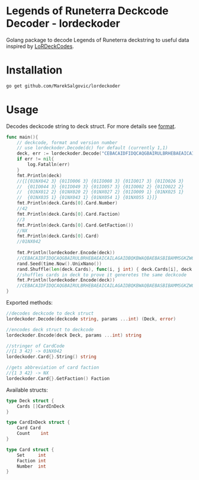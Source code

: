 # Legends of Runeterra Deckcode Decoder - lordeckoder

Golang package to decode Legends of Runeterra deckstring to useful data inspired by [LoRDeckCodes](https://github.com/RiotGames/LoRDeckCodes).

# Installation

```bash
go get github.com/MarekSalgovic/lordeckoder
```



# Usage

Decodes deckcode string to deck struct. For more details see [format](https://github.com/RiotGames/LoRDeckCodes#process).
```go
func main(){
	// deckcode, format and version number
	// use lordeckoder.Decode(dc) for default (currently 1,1)
	deck, err := lordeckoder.Decode("CEBACAIDFIDQCAQGBAIRULBRHEBAEAICAILAGAIDBQKBWAQBAEBASBIBAMMSGKZWG4", 1,1)
	if err != nil{
		log.Fatalln(err)
	}
	fmt.Println(deck)
	//{[{01NX042 3} {01IO006 3} {01IO008 3} {01IO017 3} {01IO026 3}
	//  {01IO044 3} {01IO049 3} {01IO057 3} {01IO002 2} {01IO022 2}
	//  {01NX012 2} {01NX020 2} {01NX027 2} {01IO009 1} {01NX025 1}
	//  {01NX035 1} {01NX043 1} {01NX054 1} {01NX055 1}]}
	fmt.Println(deck.Cards[0].Card.Number)
	//42
	fmt.Println(deck.Cards[0].Card.Faction)
	//3
	fmt.Println(deck.Cards[0].Card.GetFaction())
	//NX
	fmt.Println(deck.Cards[0].Card)
	//01NX042
	
	fmt.Println(lordeckoder.Encode(deck))
	//CEBACAIDFIDQCAQGBAIRULBRHEBAEAICAILAGAIDBQKBWAQBAEBASBIBAMMSGKZWG4
	rand.Seed(time.Now().UnixNano())
	rand.Shuffle(len(deck.Cards), func(i, j int) { deck.Cards[i], deck.Cards[j] = deck.Cards[j], deck.Cards[i] })
	//shuffles cards in deck to prove it generetes the same deckcode
	fmt.Println(lordeckoder.Encode(deck))
	//CEBACAIDFIDQCAQGBAIRULBRHEBAEAICAILAGAIDBQKBWAQBAEBASBIBAMMSGKZWG4
}
```

Exported methods:

```go
//decodes deckcode to deck struct
lordeckoder.Decode(deckcode string, params ...int) (Deck, error)

//encodes deck struct to deckcode
lordeckoder.Encode(deck Deck, params ...int) string

//stringer of CardCode 
//{1 3 42} -> 01NX042
lordeckoder.Card{}.String() string

//gets abbreviation of card faction 
//{1 3 42} -> NX
lordeckoder.Card{}.GetFaction() Faction
```

Available structs:

```go
type Deck struct {
	Cards []CardInDeck
}

type CardInDeck struct {
	Card Card
	Count    int
}

type Card struct {
	Set     int
	Faction int
	Number  int
}

```


